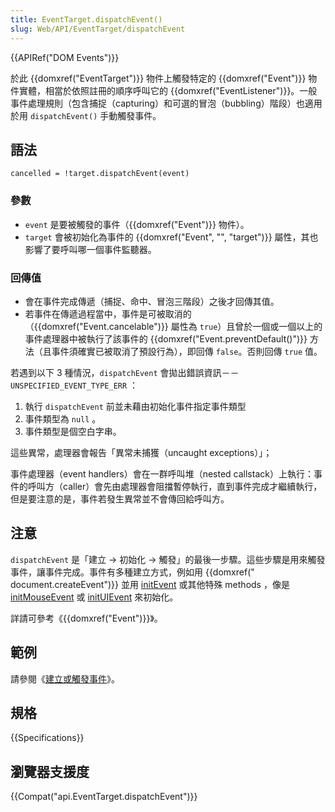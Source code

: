 ```yaml
---
title: EventTarget.dispatchEvent()
slug: Web/API/EventTarget/dispatchEvent
---
```

{{APIRef("DOM Events")}}

於此 {{domxref("EventTarget")}} 物件上觸發特定的 {{domxref("Event")}} 物件實體，相當於依照註冊的順序呼叫它的 {{domxref("EventListener")}}。一般事件處理規則（包含捕捉（capturing）和可選的冒泡（bubbling）階段）也適用於用 `dispatchEvent()` 手動觸發事件。

## 語法

```plain
cancelled = !target.dispatchEvent(event)
```

### 參數

- `event` 是要被觸發的事件（{{domxref("Event")}} 物件）。
- `target` 會被初始化為事件的 {{domxref("Event", "", "target")}} 屬性，其也影響了要呼叫哪一個事件監聽器。

### 回傳值

- 會在事件完成傳遞（捕捉、命中、冒泡三階段）之後才回傳其值。
- 若事件在傳遞過程當中，事件是可被取消的（{{domxref("Event.cancelable")}} 屬性為 `true`）且曾於一個或一個以上的事件處理器中被執行了該事件的 {{domxref("Event.preventDefault()")}} 方法（且事件須確實已被取消了預設行為），即回傳 `false`。否則回傳 `true` 值。

若遇到以下 3 種情況，`dispatchEvent` 會拋出錯誤資訊－－ `UNSPECIFIED_EVENT_TYPE_ERR` ：

1. 執行 `dispatchEvent` 前並未藉由初始化事件指定事件類型
2. 事件類型為 `null` 。
3. 事件類型是個空白字串。

這些異常，處理器會報告「異常未捕獲（uncaught exceptions）」；

事件處理器（event handlers）會在一群呼叫堆（nested callstack）上執行：事件的呼叫方（caller）會先由處理器會阻擋暫停執行，直到事件完成才繼續執行，但是要注意的是，事件若發生異常並不會傳回給呼叫方。

## 注意

`dispatchEvent` 是「建立 → 初始化 → 觸發」的最後一步驟。這些步驟是用來觸發事件，讓事件完成。事件有多種建立方式，例如用 {{domxref("​document.createEvent")}} 並用 [initEvent](/zh-TW/docs/DOM/event.initEvent) 或其他特殊 methods ，像是 [initMouseEvent](/zh-TW/docs/DOM/event.initMouseEvent) 或 [initUIEvent](/zh-TW/docs/DOM/event.initUIEvent) 來初始化。

詳請可參考《{{domxref("Event")}}》。

## 範例

請參閱《[建立或觸發事件](/zh-TW/docs/Web/Guide/Events/Creating_and_triggering_events)》。

## 規格

{{Specifications}}

## 瀏覽器支援度

{{Compat("api.EventTarget.dispatchEvent")}}
